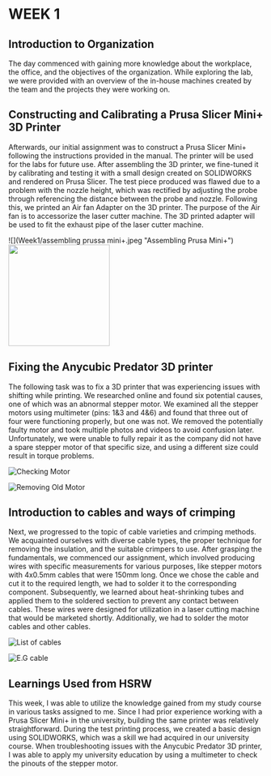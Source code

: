 # WEEK 1
##  Introduction to Organization    

The day commenced with gaining more knowledge about the workplace, the office, and the objectives of the organization. While exploring the lab, we were provided with an overview of the in-house machines created by the team and the projects they were working on. 

##  Constructing and Calibrating a Prusa Slicer Mini+ 3D Printer
Afterwards, our initial assignment was to construct a Prusa Slicer Mini+ following the instructions provided in the manual. The printer will be used for the labs for future use. After assembling the 3D printer, we fine-tuned it by calibrating and testing it with a small design created on SOLIDWORKS and rendered on Prusa Slicer. The test piece produced was flawed due to a problem with the nozzle height, which was rectified by adjusting the probe through referencing the distance between the probe and nozzle. Following this, we printed an Air fan Adapter on the 3D printer. The purpose of the Air fan is to accessorize the laser cutter machine. The 3D printed adapter will be used to fit the exhaust pipe of the laser cutter machine. 

![](Week1/assembling prussa mini+.jpeg "Assembling Prusa Mini+")
<img src=".Week1/assembling prussa mini+.jpeg" width=200 height=200>

[](prusamini%2B.jpg "Assembled Prusa Mini+" )

##  Fixing the Anycubic Predator 3D printer  
The following task was to fix a 3D printer that was experiencing issues with shifting while printing. We researched online and found six potential causes, one of which was an abnormal stepper motor. We examined all the stepper motors using multimeter (pins: 1&3 and 4&6) and found that three out of four were functioning properly, but one was not. We removed the potentially faulty motor and took multiple photos and videos to avoid confusion later. Unfortunately, we were unable to fully repair it as the company did not have a spare stepper motor of that specific size, and using a different size could result in torque problems.

![](printer%20fixing.jpg "Checking Motor" )

![](old%20motor.jpg "Removing Old Motor" )


## Introduction to cables and ways of crimping
Next, we progressed to the topic of cable varieties and crimping methods. We acquainted ourselves with diverse cable types, the proper technique for removing the insulation, and the suitable crimpers to use. After grasping the fundamentals, we commenced our assignment, which involved producing wires with specific measurements for various purposes, like stepper motors with 4x0.5mm cables that were 150mm long. Once we chose the cable and cut it to the required length, we had to solder it to the corresponding component. Subsequently, we learned about heat-shrinking tubes and applied them to the soldered section to prevent any contact between cables. These wires were designed for utilization in a laser cutting machine that would be marketed shortly. Additionally, we had to solder the motor cables and other cables.

![](crimping%20list.jpg "List of cables")

![](Cable%20e.g.jpg "E.G cable")

## Learnings Used from HSRW

This week, I was able to utilize the knowledge gained from my study course in various tasks assigned to me. Since I had prior experience working with a Prusa Slicer Mini+ in the university, building the same printer was relatively straightforward. During the test printing process, we created a basic design using SOLIDWORKS, which was a skill we had acquired in our university course. 
When troubleshooting issues with the Anycubic Predator 3D printer, I was able to apply my university education by using a multimeter to check the pinouts of the stepper motor.
